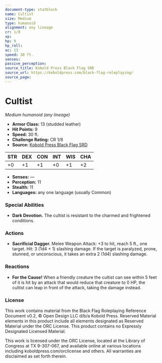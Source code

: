 ```yaml
---
document-type: statblock
name: Cultist
size: Medium
type: humanoid
alignment: any lineage
cr: 1/8
xp: 
hp: 9
hp_roll: 
ac: 13
speed: 30 ft.
senses: 
passive_perception: 
source_title: Kobold Press Black Flag SRD
source_url: https://koboldpress.com/black-flag-roleplaying/
source_page: 
---
```


# Cultist

*Medium humanoid (any lineage)*

- **Armor Class:** 13 (studded leather)
- **Hit Points:** 9
- **Speed:** 30 ft.
- **Challenge Rating:** CR 1/8
- **Source:** [Kobold Press Black Flag SRD](https://koboldpress.com/black-flag-roleplaying/)

| STR | DEX | CON | INT | WIS | CHA |
| --- | --- | --- | --- | --- | --- |
| +0 | +1 | +1 | +0 | +1 | +2 |

- **Senses:** —
- **Perception:** 11
- **Stealth:** 11
- **Languages:** any one language (usually Common)

### Special Abilities

- **Dark Devotion.** The cultist is resistant to the charmed and frightened conditions.

### Actions

- **Sacrificial Dagger.** Melee Weapon Attack: +3 to hit, reach 5 ft., one target. Hit: 3 (1d4 + 1) slashing damage. If the target is paralyzed, prone, stunned, or unconscious, it takes an extra 2 (1d4) slashing damage.

### Reactions

- **For the Cause!** When a friendly creature the cultist can see within 5 feet of it is hit by an attack that would reduce that creature to 0 HP, the cultist can leap in front of the attack, taking the damage instead.

### License

This work contains material from the Black Flag Roleplaying Reference Document v0.2, © Open Design LLC d/b/a Kobold Press. Reserved Material elements in this product include all elements designated as Reserved Material under the ORC License. This product contains no Expressly Designated Licensed Material.

This work is licensed under the ORC License, located at the Library of Congress at TX 9-307-067, and available online at various locations including koboldpress.com/orclicense and others. All warranties are disclaimed as set forth therein.
